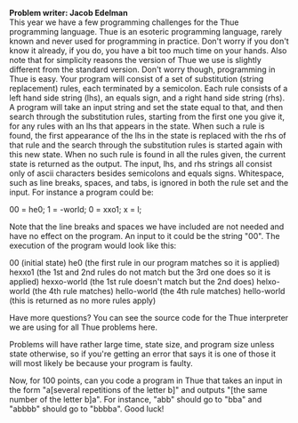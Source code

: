 <b>Problem writer: Jacob Edelman</b><br>
This year we have a few programming challenges for the Thue programming language. Thue is an esoteric programming language, rarely known and never used for programming in practice. Don't worry if you don't know it already, if you do, you have a bit too much time on your hands. Also note that for simplicity reasons the version of Thue we use is slightly different from the standard version. Don't worry though, programming in Thue is easy. Your program will consist of a set of substitution (string replacement) rules, each terminated by a semicolon. Each rule consists of a left hand side string (lhs), an equals sign, and a right hand side string (rhs). A program will take an input string and set the state equal to that, and then search through the substitution rules, starting from the first one you give it, for any rules with an lhs that appears in the state. When such a rule is found, the first appearance of the lhs in the state is replaced with the rhs of that rule and the search through the substitution rules is started again with this new state. When no such rule is found in all the rules given, the current state is returned as the output. The input, lhs, and rhs strings all consist only of ascii characters besides semicolons and equals signs. Whitespace, such as line breaks, spaces, and tabs, is ignored in both the rule set and the input. For instance a program could be:

00 = he0;
1 = -world;
0 = xxo1;
x = l;

Note that the line breaks and spaces we have included are not needed and have no effect on
the program. An input to it could be the string "00". The execution of the program
would look like this:

00 (initial state)
he0 (the first rule in our program matches so it is applied)
hexxo1 (the 1st and 2nd rules do not match but the 3rd one does so it is applied)
hexxo-world (the 1st rule doesn't match but the 2nd does)
helxo-world (the 4th rule matches)
hello-world (the 4th rule matches)
hello-world (this is returned as no more rules apply)

Have more questions? You can see the source code for the Thue interpreter we are using for all Thue problems here.

Problems will have rather large time, state size, and program size unless state otherwise, so if you're getting an error that says it is one of those it will most likely be because your program is faulty.

Now, for 100 points, can you code a program in Thue that takes an input in the form "a[several repetitions of the letter b]" and outputs "[the same number of the letter b]a". For instance, "abb" should go to "bba" and "abbbb" should go to "bbbba". Good luck!
